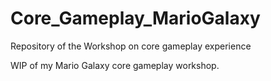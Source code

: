 # Core_Gameplay_MarioGalaxy
Repository of the Workshop on core gameplay experience

WIP of my Mario Galaxy core gameplay workshop.
